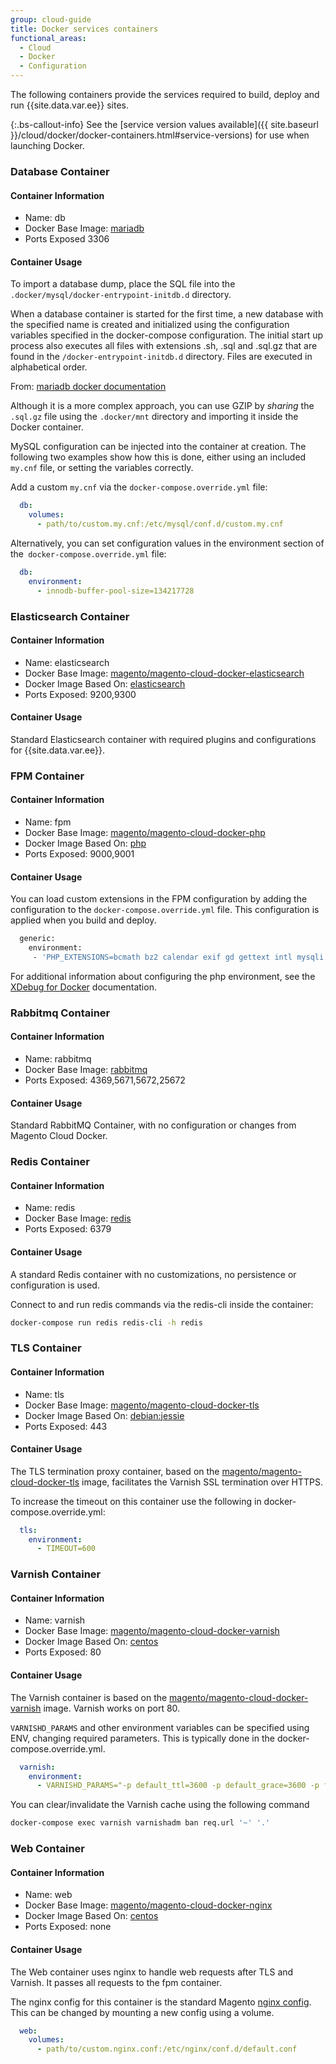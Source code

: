 ```yaml
---
group: cloud-guide
title: Docker services containers
functional_areas:
  - Cloud
  - Docker
  - Configuration
---
```



The following containers provide the services required to build, deploy and run {{site.data.var.ee}} sites.

{:.bs-callout-info}
See the [service version values available]({{ site.baseurl }}/cloud/docker/docker-containers.html#service-versions) for use when launching Docker.

### Database Container

#### Container Information

-  Name: db
-  Docker Base Image: [mariadb](https://hub.docker.com/_/mariadb)
-  Ports Exposed 3306

#### Container Usage

To import a database dump, place the SQL file into the `.docker/mysql/docker-entrypoint-initdb.d` directory.

When a database container is started for the first time, a new database with the specified name is created and initialized using the configuration variables specified in the docker-compose configuration. The initial start up process also executes all files with extensions .sh, .sql and .sql.gz that are found in the `/docker-entrypoint-initdb.d` directory. Files are executed in alphabetical order.

From: [mariadb docker documentation](https://hub.docker.com/_/mariadb)

Although it is a more complex approach, you can use GZIP by _sharing_ the `.sql.gz` file using the `.docker/mnt` directory and importing it inside the Docker container.

MySQL configuration can be injected into the container at creation. The following two examples show how this is done, either using an included `my.cnf` file, or setting the variables correctly.

Add a custom `my.cnf` via the `docker-compose.override.yml` file:
```yaml
  db:
    volumes:
      - path/to/custom.my.cnf:/etc/mysql/conf.d/custom.my.cnf
```

Alternatively, you can set configuration values in the environment section of the` docker-compose.override.yml` file:
```yaml
  db:
    environment:
      - innodb-buffer-pool-size=134217728
```

### Elasticsearch Container

#### Container Information

-  Name: elasticsearch
-  Docker Base Image: [magento/magento-cloud-docker-elasticsearch](https://hub.docker.com/r/magento/magento-cloud-docker-elasticsearch)
-  Docker Image Based On: [elasticsearch](https://hub.docker.com/_/elasticsearch)
-  Ports Exposed: 9200,9300

#### Container Usage

Standard Elasticsearch container with required plugins and configurations for {{site.data.var.ee}}.

### FPM Container

#### Container Information

-  Name: fpm
-  Docker Base Image: [magento/magento-cloud-docker-php](https://hub.docker.com/r/magento/magento-cloud-docker-php)
-  Docker Image Based On: [php](https://hub.docker.com/_/php)
-  Ports Exposed: 9000,9001

#### Container Usage

You can  load custom extensions in the FPM configuration by adding the configuration to the `docker-compose.override.yml` file. This configuration is applied when you build and deploy.
```bash
  generic:
    environment:
     - 'PHP_EXTENSIONS=bcmath bz2 calendar exif gd gettext intl mysqli pcntl pdo_mysql soap sockets sysvmsg sysvsem sysvshm opcache zip redis xsl xdebug'
```

For additional information about configuring the php environment, see the [XDebug for Docker]({{site.baseurl}}/cloud/docker/docker-development-debug.html) documentation.

### Rabbitmq Container

#### Container Information

-  Name: rabbitmq
-  Docker Base Image: [rabbitmq](https://hub.docker.com/_/rabbitmq)
-  Ports Exposed: 4369,5671,5672,25672

#### Container Usage

Standard RabbitMQ Container, with no configuration or changes from Magento Cloud Docker.

### Redis Container

#### Container Information

-  Name: redis
-  Docker Base Image: [redis](https://hub.docker.com/_/redis)
-  Ports Exposed: 6379

#### Container Usage
A standard Redis container with no customizations, no persistence or configuration is used.

Connect to and run redis commands via the redis-cli inside the container:
```bash
docker-compose run redis redis-cli -h redis
```

### TLS Container

#### Container Information

-  Name: tls
-  Docker Base Image: [magento/magento-cloud-docker-tls](https://hub.docker.com/r/magento/magento-cloud-docker-tls)
-  Docker Image Based On: [debian:jessie](https://hub.docker.com/_/debian)
-  Ports Exposed: 443

#### Container Usage

The TLS termination proxy container, based on the  [magento/magento-cloud-docker-tls](https://hub.docker.com/r/magento/magento-cloud-docker-tls) image, facilitates the Varnish SSL termination over HTTPS.

To increase the timeout on this container use the following in docker-compose.override.yml:
```yaml
  tls:
    environment:
      - TIMEOUT=600
```

### Varnish Container

#### Container Information

-  Name: varnish
-  Docker Base Image: [magento/magento-cloud-docker-varnish](https://hub.docker.com/r/magento/magento-cloud-docker-varnish)
-  Docker Image Based On: [centos](https://hub.docker.com/_/centos)
-  Ports Exposed: 80

#### Container Usage
The Varnish container is based on the [magento/magento-cloud-docker-varnish](https://hub.docker.com/r/magento/magento-cloud-docker-varnish) image. Varnish works on port 80.

`VARNISHD_PARAMS` and other environment variables can be specified using ENV, changing required parameters. This is typically done in the docker-compose.override.yml.

```yaml
  varnish:
    environment:
      - VARNISHD_PARAMS="-p default_ttl=3600 -p default_grace=3600 -p feature=+esi_ignore_https -p feature=+esi_disable_xml_check"
```

You can clear/invalidate the Varnish cache using the following command

```bash
docker-compose exec varnish varnishadm ban req.url '~' '.'
```

### Web Container

#### Container Information

-  Name: web
-  Docker Base Image: [magento/magento-cloud-docker-nginx](https://hub.docker.com/r/magento/magento-cloud-docker-nginx)
-  Docker Image Based On: [centos](https://hub.docker.com/_/centos)
-  Ports Exposed: none

#### Container Usage
The Web container uses nginx to handle web requests after TLS and Varnish. It passes all requests to the fpm container.

The nginx config for this container is the standard Magento [nginx config](https://github.com/magento-dockerhub/magento-cloud-docker/blob/master/images/nginx/1.9/etc/vhost.conf). This can be changed by mounting a new config using a volume.

```yaml
  web:
    volumes:
      - path/to/custom.nginx.conf:/etc/nginx/conf.d/default.conf
```
